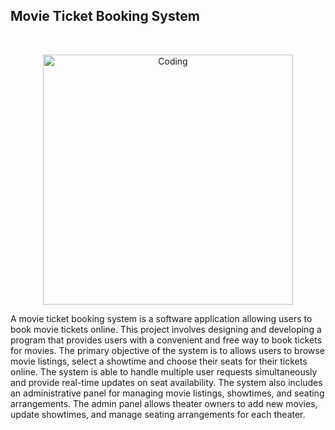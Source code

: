 ## Movie Ticket Booking System
<br/>
<p align="center">
  <img alt="Coding" width="400" src="https://www.cmarix.com/blog/wp-content/uploads/2020/03/Everything-About-Online-Movie-Ticket-Booking-App-and-Website-Development-02.png">

</p>
A movie ticket booking system is a software application allowing users to book movie tickets online. This project involves designing and developing a program that provides users with a convenient and free way to book tickets for movies. The primary objective of the system is to allows users to browse movie listings, select a showtime and choose their seats for their tickets online. 
The system is able to handle multiple user requests simultaneously and provide real-time updates on seat availability. The system also includes an administrative panel for managing movie listings, showtimes, and seating arrangements. The admin panel allows theater owners to add new movies, update showtimes, and manage seating arrangements for each theater.

